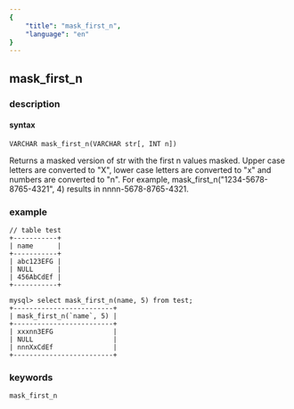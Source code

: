```yaml
---
{
    "title": "mask_first_n",
    "language": "en"
}
---
```


<!-- 
Licensed to the Apache Software Foundation (ASF) under one
or more contributor license agreements.  See the NOTICE file
distributed with this work for additional information
regarding copyright ownership.  The ASF licenses this file
to you under the Apache License, Version 2.0 (the
"License"); you may not use this file except in compliance
with the License.  You may obtain a copy of the License at

  http://www.apache.org/licenses/LICENSE-2.0

Unless required by applicable law or agreed to in writing,
software distributed under the License is distributed on an
"AS IS" BASIS, WITHOUT WARRANTIES OR CONDITIONS OF ANY
KIND, either express or implied.  See the License for the
specific language governing permissions and limitations
under the License.
-->

## mask_first_n
### description
#### syntax

`VARCHAR mask_first_n(VARCHAR str[, INT n])`

Returns a masked version of str with the first n values masked. Upper case letters are converted to "X", lower case letters are converted to "x" and numbers are converted to "n". For example, mask_first_n("1234-5678-8765-4321", 4) results in nnnn-5678-8765-4321.

### example

```
// table test
+-----------+
| name      |
+-----------+
| abc123EFG |
| NULL      |
| 456AbCdEf |
+-----------+

mysql> select mask_first_n(name, 5) from test;
+-------------------------+
| mask_first_n(`name`, 5) |
+-------------------------+
| xxxnn3EFG               |
| NULL                    |
| nnnXxCdEf               |
+-------------------------+
```

### keywords
    mask_first_n
